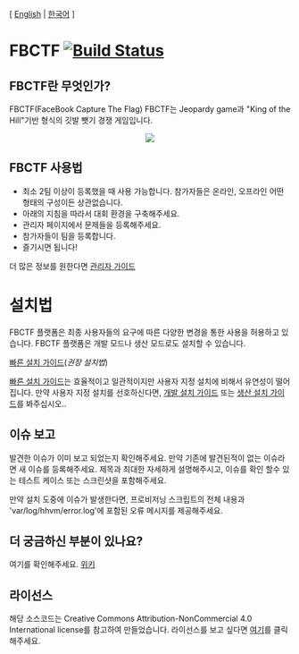 [ [English](README.md) | [한국어](README.ko.md) ]
# FBCTF [![Build Status](https://travis-ci.org/facebook/fbctf.svg)](https://travis-ci.org/facebook/fbctf)

## FBCTF란 무엇인가?

FBCTF(FaceBook Capture The Flag)
FBCTF는 Jeopardy game과 "King of the Hill"기반 형식의 깃발 뺏기 경쟁 게임입니다.

<div align="center"><img src="screencapture.gif" /></div>

## FBCTF 사용법

* 최소 2팀 이상이 등록했을 때 사용 가능합니다. 참가자들은 온라인, 오프라인 어떤 형태의 구성이든 상관없습니다.
* 아래의 지침을 따라서 대회 환경을 구축해주세요.
* 관리자 페이지에서 문제들을 등록해주세요.
* 참가자들이 팀을 등록합니다.
* 즐기시면 됩니다!

더 많은 정보를 원한다면 [관리자 가이드](https://github.com/iscert/fbctf/wiki/관리자-가이드)

# 설치법

FBCTF 플랫폼은 최종 사용자들의 요구에 따른 다양한 변경을 통한 사용을 허용하고 있습니다. FBCTF 플랫폼은 개발 모드나 생산 모드로도 설치할 수 있습니다.

[빠른 설치 가이드](https://github.com/iscert/fbctf/wiki/빠른-설치-가이드)(_권장 설치법_)

[빠른 설치 가이드](https://github.com/iscert/fbctf/wiki/빠른-설치-가이드)는 효율적이고 일관적이지만 사용자 지정 설치에 비해서 유연성이 떨어집니다. 만약 사용자 지정 설치를 선호하신다면, [개발 설치 가이드](https://github.com/iscert/fbctf/wiki/설치가이드,-개발) 또는 [생산 설치 가이드](https://github.com/iscert/fbctf/wiki/설치가이드,-생산)를 봐주십시오..

## 이슈 보고

발견한 이슈가 이미 보고 되었는지 확인해주세요. 만약 기존에 발견된적이 없는 이슈라면 새 이슈를 등록해주세요. 제목과 최대한 자세하게 설명해주시고, 이슈를 확인 할수 있는 테스트 케이스 또는 스크린샷을 포함해주세요.

만약 설치 도중에 이슈가 발생한다면, 프로비저닝 스크립트의 전체 내용과 'var/log/hhvm/error.log'에 포함된 오류 메시지를 제공해주세요.

## 더 궁금하신 부분이 있나요?

여기를 확인해주세요. [위키](https://github.com/iscert/fbctf/wiki) 

## 라이선스

해당 소스코드는 Creative Commons Attribution-NonCommercial 4.0 International license를 참고하여 만들었습니다. 라이선스를 보고 싶다면 [여기](https://github.com/iscert/fbctf/blob/master/LICENSE)를 클릭해주세요.

